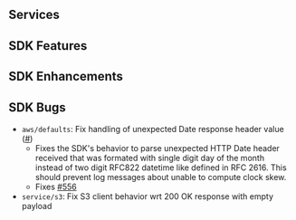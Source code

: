 Services
---

SDK Features
---

SDK Enhancements
---

SDK Bugs
---
* `aws/defaults`: Fix handling of unexpected Date response header value ([#](https://github.com/aws/aws-sdk-go-v2/pull/560))
  * Fixes the SDK's behavior to parse unexpected HTTP Date header received that was formated with single digit day of the month instead of two digit RFC822 datetime like defined in RFC 2616. This should prevent log messages about unable to compute clock skew.
  * Fixes [#556](https://github.com/aws/aws-sdk-go-v2/issues/556)
* `service/s3`: Fix S3 client behavior wrt 200 OK response with empty payload
